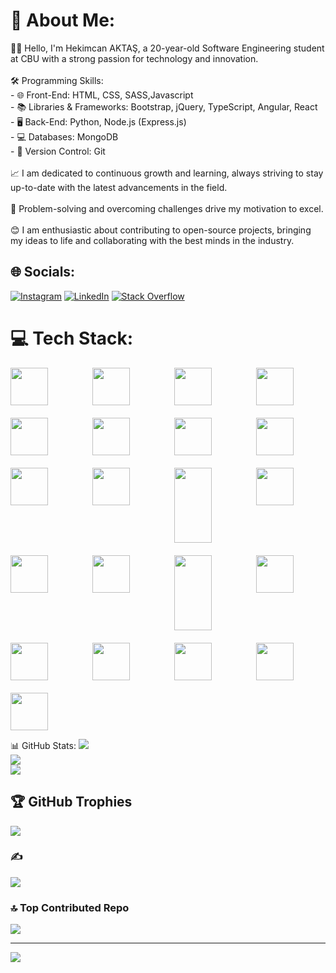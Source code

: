 # 💫 About Me:
👨‍💻 Hello, I'm Hekimcan AKTAŞ, a 20-year-old Software Engineering student at CBU with a strong passion for technology and innovation.<br><br>🛠 Programming Skills:<br>- 🌐 Front-End: HTML, CSS, SASS,Javascript<br>- 📚 Libraries & Frameworks: Bootstrap, jQuery, TypeScript, Angular, React<br>- 🖥️ Back-End: Python, Node.js (Express.js)<br>- 💻 Databases: MongoDB<br>- 💾 Version Control: Git<br><br>📈 I am dedicated to continuous growth and learning, always striving to stay up-to-date with the latest advancements in the field.<br><br>🎯 Problem-solving and overcoming challenges drive my motivation to excel.<br><br>😊 I am enthusiastic about contributing to open-source projects, bringing my ideas to life and collaborating with the best minds in the industry.


## 🌐 Socials:
[![Instagram](https://img.shields.io/badge/Instagram-%23E4405F.svg?logo=Instagram&logoColor=white)](https://instagram.com/hekimcan.aktas) [![LinkedIn](https://img.shields.io/badge/LinkedIn-%230077B5.svg?logo=linkedin&logoColor=white)](https://linkedin.com/in/hekimcan-aktas) [![Stack Overflow](https://img.shields.io/badge/-Stackoverflow-FE7A16?logo=stack-overflow&logoColor=white)](https://stackoverflow.com/users/22125722) 


# 💻 Tech Stack:
<div style="display: grid; grid-template-columns: repeat(4, 1fr); grid-gap: 20px;">
  <img src="https://cdn.jsdelivr.net/gh/devicons/devicon/icons/html5/html5-original.svg" width="60" height="60">
  <img src="https://cdn.jsdelivr.net/gh/devicons/devicon/icons/css3/css3-original.svg" width="60" height="60">
  <img src="https://cdn.jsdelivr.net/gh/devicons/devicon/icons/bootstrap/bootstrap-plain.svg" width="60" height="60">
  <img src="https://cdn.jsdelivr.net/gh/devicons/devicon/icons/sass/sass-original.svg" width="60" height="60">
  <img src="https://cdn.jsdelivr.net/gh/devicons/devicon/icons/javascript/javascript-original.svg" width="60" height="60">
  <img src="https://cdn.jsdelivr.net/gh/devicons/devicon/icons/jquery/jquery-original.svg" width="60" height="60">
  <img src="https://cdn.jsdelivr.net/gh/devicons/devicon/icons/angularjs/angularjs-original.svg" width="60" height="60">
  <img src="https://cdn.jsdelivr.net/gh/devicons/devicon/icons/angularjs/angularjs-original.svg" width="60" height="60">
  <img src="https://cdn.jsdelivr.net/gh/devicons/devicon/icons/typescript/typescript-original.svg" width="60" height="60">
  <img src="https://cdn.jsdelivr.net/gh/devicons/devicon/icons/react/react-original.svg" width="60" height="60">
  <img src="https://img.shields.io/badge/React_Router-CA4245?style=for-the-badge&logo=react-router&logoColor=white" width="60" height="120">
  <img src="https://cdn.jsdelivr.net/gh/devicons/devicon/icons/redux/redux-original.svg" width="60" height="60">
  <img src="https://cdn.jsdelivr.net/gh/devicons/devicon/icons/nextjs/nextjs-original.svg" width="60" height="60">
  <img src="https://cdn.jsdelivr.net/gh/devicons/devicon/icons/python/python-original.svg" width="60" height="60">
 <img src="https://img.shields.io/badge/django-%23092E20.svg?style=for-the-badge&logo=django&logoColor=white" width="60" height="120">
  <img src="https://cdn.jsdelivr.net/gh/devicons/devicon/icons/flask/flask-original.svg" width="60" height="60">
  <img src="https://cdn.jsdelivr.net/gh/devicons/devicon/icons/sqlite/sqlite-original.svg" width="60" height="60">
  <img src="https://cdn.jsdelivr.net/gh/devicons/devicon/icons/nodejs/nodejs-original.svg" width="60" height="60">
  <img src="https://cdn.jsdelivr.net/gh/devicons/devicon/icons/express/express-original.svg" width="60" height="60">
  <img src="https://cdn.jsdelivr.net/gh/devicons/devicon/icons/mongodb/mongodb-original.svg" width="60" height="60">
  <img src="https://cdn.jsdelivr.net/gh/devicons/devicon/icons/docker/docker-original.svg" width="60" height="60">
</div>













 📊 GitHub Stats:
![](https://github-readme-stats.vercel.app/api?username=hekimm&theme=dark&hide_border=false&include_all_commits=false&count_private=false)<br/>
![](https://github-readme-streak-stats.herokuapp.com/?user=hekimm&theme=dark&hide_border=false)<br/>
![](https://github-readme-stats.vercel.app/api/top-langs/?username=hekimm&theme=dark&hide_border=false&include_all_commits=false&count_private=false&layout=compact)

## 🏆 GitHub Trophies
![](https://github-profile-trophy.vercel.app/?username=hekimm&theme=tokyonight&no-frame=false&no-bg=true&margin-w=4)

### ✍️
![](https://quotes-github-readme.vercel.app/api?type=horizontal&theme=radical)

### 🔝 Top Contributed Repo
![](https://github-contributor-stats.vercel.app/api?username=hekimm&limit=5&theme=dark&combine_all_yearly_contributions=true)

---
[![](https://visitcount.itsvg.in/api?id=hekimm&icon=0&color=0)](https://visitcount.itsvg.in)

<!-- Proudly created with GPRM ( https://gprm.itsvg.in ) -->

